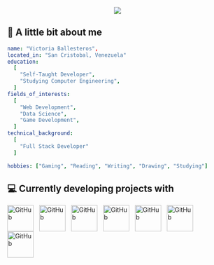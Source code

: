 <p align="center">
  <img src="https://capsule-render.vercel.app/api?type=venom&height=175&color=gradient&text=Hi%20there!"/>
</p>

<h2>🌸 A little bit about me</h2>

```yaml
name: "Victoria Ballesteros",
located_in: "San Cristobal, Venezuela"
education:
  [
    "Self-Taught Developer",
    "Studying Computer Engineering",
  ]
fields_of_interests:
  [
    "Web Development",
    "Data Science",
    "Game Development",
  ]
technical_background:
  [
    "Full Stack Developer"
  ]
  
hobbies: ["Gaming", "Reading", "Writing", "Drawing", "Studying"]
```

<h2> 💻 Currently developing projects with</h2>
<img align="left" alt="GitHub" width="60px" style="padding-right:10px;" src="https://cdn.jsdelivr.net/gh/devicons/devicon@latest/icons/dotnetcore/dotnetcore-original.svg" />
<img align="left" alt="GitHub" width="60px" style="padding-right:10px;" src="https://cdn.jsdelivr.net/gh/devicons/devicon@latest/icons/blazor/blazor-original.svg" />
<img align="left" alt="GitHub" width="60px" style="padding-right:10px;" src="https://cdn.jsdelivr.net/gh/devicons/devicon@latest/icons/tailwindcss/tailwindcss-original.svg" />
<img align="left" alt="GitHub" width="60px" style="padding-right:10px;" src="https://cdn.jsdelivr.net/gh/devicons/devicon@latest/icons/csharp/csharp-original.svg" />
<img align="left" alt="GitHub" width="60px" style="padding-right:10px;" src="https://cdn.jsdelivr.net/gh/devicons/devicon@latest/icons/git/git-original.svg" />
<img align="left" alt="GitHub" width="60px" style="padding-right:10px;" src="https://cdn.jsdelivr.net/gh/devicons/devicon@latest/icons/nuget/nuget-original.svg" />
<img align="left" alt="GitHub" width="60px" style="padding-right:10px;" src="https://cdn.jsdelivr.net/gh/devicons/devicon@latest/icons/microsoftsqlserver/microsoftsqlserver-original.svg" />
